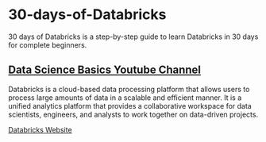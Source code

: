# 30-days-of-Databricks
30 days of Databricks is a step-by-step guide to learn Databricks in 30 days for complete beginners.

[Data Science Basics Youtube Channel](https://www.youtube.com/@datasciencebasics)
---

Databricks is a cloud-based data processing platform that allows users to process large amounts of data in a scalable and efficient manner. It is a unified analytics platform that provides a collaborative workspace for data scientists, engineers, and analysts to work together on data-driven projects.

[Databricks Website](https://www.databricks.com/)
